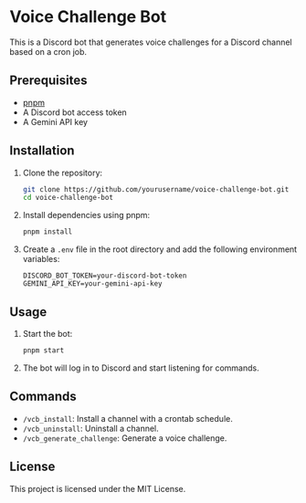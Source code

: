 # Voice Challenge Bot

This is a Discord bot that generates voice challenges for a Discord channel based on a cron job.

## Prerequisites

- [pnpm](https://pnpm.io/installation)
- A Discord bot access token
- A Gemini API key

## Installation

1. Clone the repository:

   ```sh
   git clone https://github.com/yourusername/voice-challenge-bot.git
   cd voice-challenge-bot
   ```

2. Install dependencies using pnpm:

   ```sh
   pnpm install
   ```

3. Create a `.env` file in the root directory and add the following environment variables:

   ```env
   DISCORD_BOT_TOKEN=your-discord-bot-token
   GEMINI_API_KEY=your-gemini-api-key
   ```

## Usage

1. Start the bot:

   ```sh
   pnpm start
   ```

2. The bot will log in to Discord and start listening for commands.

## Commands

- `/vcb_install`: Install a channel with a crontab schedule.
- `/vcb_uninstall`: Uninstall a channel.
- `/vcb_generate_challenge`: Generate a voice challenge.

## License

This project is licensed under the MIT License.
